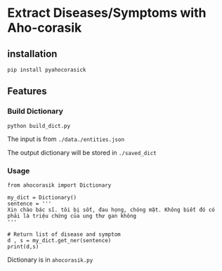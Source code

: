 # Extract Diseases/Symptoms with Aho-corasik

## installation
`pip install pyahocorasick`

## Features

### Build Dictionary
    python build_dict.py

The input is from `./data./entities.json`

The output dictionary will be stored in `./saved_dict`
### Usage
    from ahocorasik import Dictionary

    my_dict = Dictionary()
    sentence = '''
    Xin chào bác sĩ. tôi bị sốt, đau họng, chóng mặt. Không biết đó có phải là triệu chứng của ung thư gan không
    '''

    # Return list of disease and symptom
    d , s = my_dict.get_ner(sentence)
    print(d,s)

Dictionary is in `ahocorasik.py`